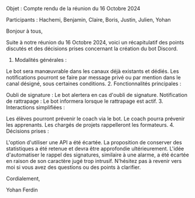 Objet : Compte rendu de la réunion du 16 Octobre 2024

Participants : Hachemi, Benjamin, Claire, Boris, Justin, Julien, Yohan

Bonjour à tous,

Suite à notre réunion du 16 Octobre 2024, voici un récapitulatif des points discutés et des décisions prises concernant la création du bot Discord.

1. Modalités générales :

Le bot sera manœuvrable dans les canaux déjà existants et dédiés.
Les notifications pourront se faire par message privé ou par mention dans le canal désigné, sous certaines conditions.
2. Fonctionnalités principales :

Oubli de signature : Le bot alertera en cas d'oubli de signature.
Notification de rattrapage : Le bot informera lorsque le rattrapage est actif.
3. Interactions simplifiées :

Les élèves pourront prévenir le coach via le bot.
Le coach pourra prévenir les apprenants.
Les chargés de projets rappelleront les formateurs.
4. Décisions prises :

L'option d'utiliser une API a été écartée.
La proposition de conserver des statistiques a été retenue et devra être approfondie ultérieurement.
L'idée d'automatiser le rappel des signatures, similaire à une alarme, a été écartée en raison de son caractère jugé trop intrusif.
N’hésitez pas à revenir vers moi si vous avez des questions ou des points à clarifier.

Cordialement,

Yohan Ferdin


